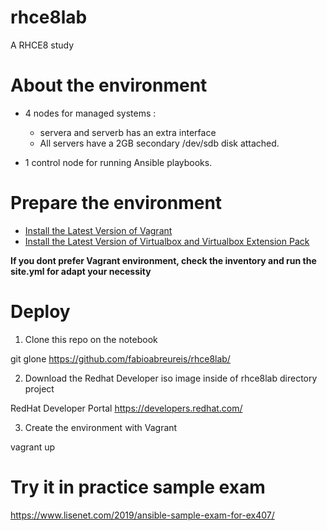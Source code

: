 # rhce8lab
A RHCE8 study 

# About the environment

- 4 nodes for managed systems : 
  + servera and serverb has an extra interface
  + All servers have a 2GB secondary /dev/sdb disk attached.

- 1 control node for running Ansible playbooks. 

# Prepare the environment 

- [Install the Latest Version of Vagrant](https://www.vagrantup.com/downloads.html)
- [Install the Latest Version of Virtualbox and Virtualbox Extension Pack](https://www.virtualbox.org/wiki/Downloads) 

**If you dont prefer Vagrant environment, check the inventory and run the site.yml for adapt your necessity** 


# Deploy 

1) Clone this repo on the notebook 

git glone https://github.com/fabioabreureis/rhce8lab/


2) Download the Redhat Developer iso image inside of rhce8lab directory project

RedHat Developer Portal <https://developers.redhat.com/>

3) Create the environment with Vagrant 

vagrant up 

# Try it in practice sample exam

<https://www.lisenet.com/2019/ansible-sample-exam-for-ex407/>
